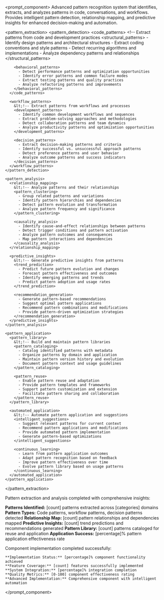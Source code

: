 <prompt_component>
  <step name="Pattern Extraction and Analysis">
    <description>
Advanced pattern recognition system that identifies, extracts, and analyzes patterns in code, conversations, and workflows. Provides intelligent pattern detection, relationship mapping, and predictive insights for enhanced decision-making and automation.
    </description>
  </step>

  <pattern_extraction>
    <pattern_detection>
      <code_patterns>
        &lt;!-- Extract patterns from code and development practices 
        <structural_patterns>
          - Identify design patterns and architectural structures
          - Extract coding conventions and style patterns
          - Detect recurring algorithms and implementations
          - Analyze dependency patterns and relationships
        </structural_patterns>
        
        <behavioral_patterns>
          - Detect performance patterns and optimization opportunities
          - Identify error patterns and common failure modes
          - Extract testing patterns and quality practices
          - Analyze refactoring patterns and improvements
        </behavioral_patterns>
      </code_patterns>
      
      <workflow_patterns>
        &lt;!-- Extract patterns from workflows and processes 
        <development_patterns>
          - Identify common development workflows and sequences
          - Extract problem-solving approaches and methodologies
          - Detect collaboration patterns and team dynamics
          - Analyze productivity patterns and optimization opportunities
        </development_patterns>
        
        <decision_patterns>
          - Extract decision-making patterns and criteria
          - Identify successful vs. unsuccessful approach patterns
          - Detect preference patterns and user behavior
          - Analyze outcome patterns and success indicators
        </decision_patterns>
      </workflow_patterns>
    </pattern_detection>
    
    <pattern_analysis>
      <relationship_mapping>
        &lt;!-- Analyze patterns and their relationships 
        <pattern_clustering>
          - Group related patterns and variations
          - Identify pattern hierarchies and dependencies
          - Detect pattern evolution and transformation
          - Analyze pattern frequency and significance
        </pattern_clustering>
        
        <causality_analysis>
          - Identify cause-and-effect relationships between patterns
          - Detect trigger conditions and pattern activation
          - Analyze pattern outcomes and consequences
          - Map pattern interactions and dependencies
        </causality_analysis>
      </relationship_mapping>
      
      <predictive_insights>
        &lt;!-- Generate predictive insights from patterns 
        <trend_prediction>
          - Predict future pattern evolution and changes
          - Forecast pattern effectiveness and outcomes
          - Identify emerging patterns and trends
          - Predict pattern adoption and usage rates
        </trend_prediction>
        
        <recommendation_generation>
          - Generate pattern-based recommendations
          - Suggest optimal pattern applications
          - Recommend pattern combinations and modifications
          - Provide pattern-driven optimization strategies
        </recommendation_generation>
      </predictive_insights>
    </pattern_analysis>
    
    <pattern_application>
      <pattern_library>
        &lt;!-- Build and maintain pattern libraries 
        <pattern_cataloging>
          - Catalog identified patterns with metadata
          - Organize patterns by domain and application
          - Maintain pattern version history and evolution
          - Document pattern context and usage guidelines
        </pattern_cataloging>
        
        <pattern_reuse>
          - Enable pattern reuse and adaptation
          - Provide pattern templates and frameworks
          - Support pattern customization and extension
          - Facilitate pattern sharing and collaboration
        </pattern_reuse>
      </pattern_library>
      
      <automated_application>
        &lt;!-- Automate pattern application and suggestions 
        <intelligent_suggestions>
          - Suggest relevant patterns for current context
          - Recommend pattern applications and modifications
          - Provide automated pattern implementation
          - Generate pattern-based optimizations
        </intelligent_suggestions>
        
        <continuous_learning>
          - Learn from pattern application outcomes
          - Adapt pattern recognition based on feedback
          - Improve pattern effectiveness over time
          - Evolve pattern library based on usage patterns
        </continuous_learning>
      </automated_application>
    </pattern_application>
  </pattern_extraction>

  <output>
Pattern extraction and analysis completed with comprehensive insights:

**Patterns Identified:** [count] patterns extracted across [categories] domains
**Pattern Types:** Code patterns, workflow patterns, decision patterns detected
**Relationship Map:** [count] pattern relationships and dependencies mapped
**Predictive Insights:** [count] trend predictions and recommendations generated
**Pattern Library:** [count] patterns cataloged for reuse and application
**Application Success:** [percentage]% pattern application effectiveness rate
  </output>

  <output>
    Component implementation completed successfully:

    **Implementation Status:** [percentage]% component functionality achieved
    **Feature Coverage:** [count] features successfully implemented
    **System Integration:** [percentage]% integration completion
    **Quality Metrics:** [0-100] component effectiveness rating
    **Advanced Implementation:** Comprehensive component with intelligent automation
  </output>

</prompt_component>